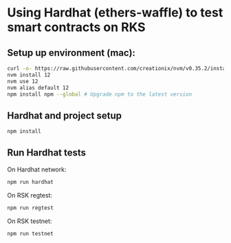 # Using Hardhat (ethers-waffle) to test smart contracts on RKS

## Setup up environment (mac):
```bash
curl -o- https://raw.githubusercontent.com/creationix/nvm/v0.35.2/install.sh | bash
nvm install 12
nvm use 12
nvm alias default 12
npm install npm --global # Upgrade npm to the latest version
```
## Hardhat and project setup
```bash
npm install
```
## Run Hardhat tests
On Hardhat network:

```bash
npm run hardhat
```

On RSK regtest:

```bash
npm run regtest
```

On RSK testnet:

```bash
npm run testnet
```

